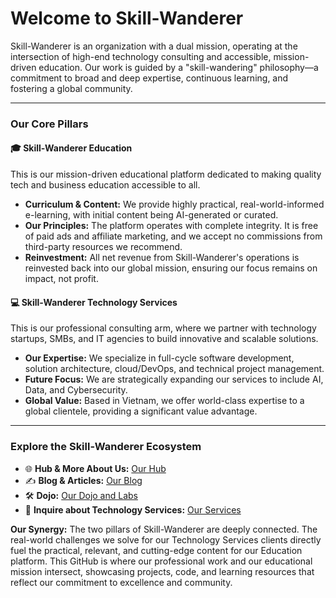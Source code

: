 # Welcome to Skill-Wanderer

Skill-Wanderer is an organization with a dual mission, operating at the intersection of high-end technology consulting and accessible, mission-driven education. Our work is guided by a "skill-wandering" philosophy—a commitment to broad and deep expertise, continuous learning, and fostering a global community.

---

### **Our Core Pillars**

#### 🎓 Skill-Wanderer Education
This is our mission-driven educational platform dedicated to making quality tech and business education accessible to all. 
* **Curriculum & Content:** We provide highly practical, real-world-informed e-learning, with initial content being AI-generated or curated.
* **Our Principles:** The platform operates with complete integrity. It is free of paid ads and affiliate marketing, and we accept no commissions from third-party resources we recommend.
* **Reinvestment:** All net revenue from Skill-Wanderer's operations is reinvested back into our global mission, ensuring our focus remains on impact, not profit.

#### 💻 Skill-Wanderer Technology Services
This is our professional consulting arm, where we partner with technology startups, SMBs, and IT agencies to build innovative and scalable solutions.
* **Our Expertise:** We specialize in full-cycle software development, solution architecture, cloud/DevOps, and technical project management.
* **Future Focus:** We are strategically expanding our services to include AI, Data, and Cybersecurity.
* **Global Value:** Based in Vietnam, we offer world-class expertise to a global clientele, providing a significant value advantage.

---

### **Explore the Skill-Wanderer Ecosystem**

* 🌐 **Hub & More About Us:** [Our Hub](https://skill-wanderer.com)
* ✍️ **Blog & Articles:** [Our Blog](https://wanderings.skill-wanderer.com)
* 🛠️ **Dojo:** [Our Dojo and Labs](https://dojo.skill-wanderer.com)
* 🤝 **Inquire about Technology Services:** [Our Services](https://skill-wanderer.com/services)

**Our Synergy:** The two pillars of Skill-Wanderer are deeply connected. The real-world challenges we solve for our Technology Services clients directly fuel the practical, relevant, and cutting-edge content for our Education platform. This GitHub is where our professional work and our educational mission intersect, showcasing projects, code, and learning resources that reflect our commitment to excellence and community.
